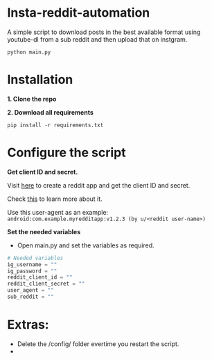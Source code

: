 # Insta-reddit-automation
A simple script to download posts in the best available format using youtube-dl from a sub reddit and then upload that on instgram.

    python main.py

# Installation
**1. Clone the repo**

**2. Download all requirements**
  
    pip install -r requirements.txt



# Configure the script
**Get client ID and secret.**

Visit [here](https://www.reddit.com/prefs/apps/) to create a reddit app and get the client ID and secret.

Check [this](https://praw.readthedocs.io/en/stable/getting_started/quick_start.html) to learn more about it.

Use this user-agent as an example: `android:com.example.myredditapp:v1.2.3 (by u/<reddit user-name>)`

**Set the needed variables**
* Open main.py and set the variables as required.
  
```python
# Needed variables  
ig_username = ""
ig_password = ""
reddit_client_id = ""
reddit_client_secret = ""
user_agent = ""  
sub_reddit = ""
```

# Extras:
* Delete the /config/ folder evertime you restart the script.
* 